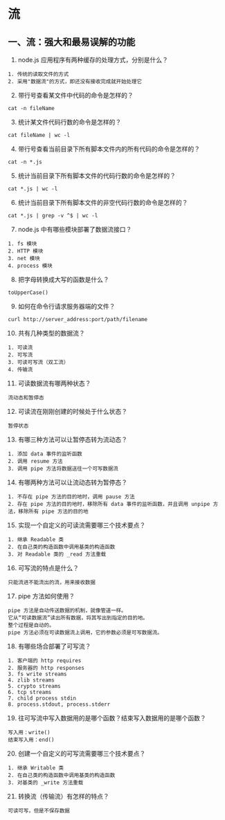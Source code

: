 # 流

## 一、流：强大和最易误解的功能

1. node.js 应用程序有两种缓存的处理方式，分别是什么？
```
1. 传统的读取文件的方式
2. 采用"数据流"的方式，即还没有接收完成就开始处理它
```
2. 带行号查看某文件中代码的命令是怎样的？
```
cat -n fileName
```
3. 统计某文件代码行数的命令是怎样的？  
```
cat fileName | wc -l
```
4. 带行号查看当前目录下所有脚本文件内的所有代码的命令是怎样的？
```
cat -n *.js
```
5. 统计当前目录下所有脚本文件的代码行数的命令是怎样的？
```
cat *.js | wc -l
```
6. 统计当前目录下所有脚本文件的非空代码行数的命令是怎样的？
```
cat *.js | grep -v ^$ | wc -l
```
7. node.js 中有哪些模块部署了数据流接口？
```
1. fs 模块
2. HTTP 模块
3. net 模块
4. process 模块
```
8. 把字母转换成大写的函数是什么？
```
toUpperCase()
```
9. 如何在命令行请求服务器端的文件？
```
curl http://server_address:port/path/filename
```
10. 共有几种类型的数据流？
```
1. 可读流
2. 可写流
3. 可读可写流（双工流）
4. 传输流
```
11. 可读数据流有哪两种状态？
```
流动态和暂停态
```
12. 可读流在刚刚创建的时候处于什么状态？
```
暂停状态
```
13. 有哪三种方法可以让暂停态转为流动态？
```
1. 添加 data 事件的监听函数
2. 调用 resume 方法
3. 调用 pipe 方法将数据送往一个可写数据流
```
14. 有哪两种方法可以让流动态转为暂停态？  
```
1. 不存在 pipe 方法的目的地时，调用 pause 方法
2. 存在 pipe 方法的目的地时，移除所有 data 事件的监听函数，并且调用 unpipe 方法，移除所有 pipe 方法的目的地
```
15. 实现一个自定义的可读流需要哪三个技术要点？  
```
1. 继承 Readable 类
2. 在自己类的构造函数中调用基类的构造函数
3. 对 Readable 类的 _read 方法重载
```
16. 可写流的特点是什么？
```
只能流进不能流出的流，用来接收数据
```
17. pipe 方法如何使用？
```
pipe 方法是自动传送数据的机制，就像管道一样。
它从“可读数据流”读出所有数据，将其写出到指定的目的地。
整个过程是自动的。
pipe 方法必须在可读数据流上调用，它的参数必须是可写数据流。
```
18. 有哪些场合部署了可写流？  
```
1. 客户端的 http requires
2. 服务器的 http responses 
3. fs write streams
4. zlib streams
5. crypto streams
6. tcp streams
7. child process stdin
8. process.stdout, process.stderr
```	
19. 往可写流中写入数据用的是哪个函数？结束写入数据用的是哪个函数？
```
写入用：write()
结束写入用：end()
```
20. 创建一个自定义的可写流需要哪三个技术要点？
```
1. 继承 Writable 类
2. 在自己类的构造函数中调用基类的构造函数
3. 对基类的 _write 方法重载 
```
21. 转换流（传输流）有怎样的特点？
```
可读可写，但是不保存数据
```
